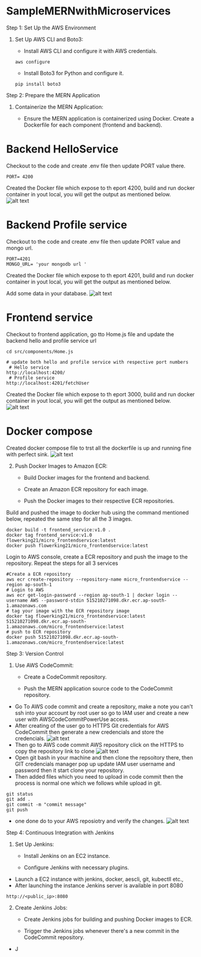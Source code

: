 # SampleMERNwithMicroservices

Step 1: Set Up the AWS Environment

1. Set Up AWS CLI and Boto3:
   - Install AWS CLI and configure it with AWS credentials.
    
   ```
   aws configure
   ```
    - Install Boto3 for Python and configure it.

   ```
   pip install boto3
   ```
   
Step 2: Prepare the MERN Application

1. Containerize the MERN Application:

   - Ensure the MERN application is containerized using Docker. Create a Dockerfile for each component (frontend and backend).

# Backend HelloService
Checkout to the code and create .env file then update PORT value there.
```
PORT= 4200
```
Created the Docker file which expose to th eport 4200, build and run docker container in yout local, you will get the output as mentioned below.
![alt text](backend_helloservice_localsetup.PNG)

# Backend Profile service 
Checkout to the code and create .env file then update PORT value and mongo url.
```
PORT=4201
MONGO_URL= 'your mongodb url ' 
```
Created the Docker file which expose to th eport 4201, build and run docker container in yout local, you will get the output as mentioned below.

Add some data in your database.
![alt text](backend_profileservice_localsetup.PNG)

# Frontend service 

Checkout to frontend application, go tto Home.js file and update the backend hello and profile service url
```
cd src/components/Home.js

# update both hello and profile service with respective port numbers
 # Hello service 
http://localhost:4200/     
 # Profile service 
http://localhost:4201/fetchUser             
```
Created the Docker file which expose to th eport 3000, build and run docker container in yout local, you will get the output as mentioned below.
![alt text](frontend_localsetup.PNG)

# Docker compose
Created docker compose file to trst all the dockerfile is up and running fine with perfect sink.
![alt text](<docker compose file.PNG>)

2. Push Docker Images to Amazon ECR:

   - Build Docker images for the frontend and backend.

   - Create an Amazon ECR repository for each image.

   - Push the Docker images to their respective ECR repositories.

Build and pushed the image to docker hub using the command mentioned below, repeated the same step for all the 3 images.
```
docker build -t frontend_service:v1.0 .
docker tag frontend_service:v1.0 flowerking21/micro_frontendservice:latest
docker push flowerking21/micro_frontendservice:latest
```
Login to AWS console, create a ECR repository and push the image to the repository.
Repeat the steps for all 3 services 
```
#Create a ECR repository 
aws ecr create-repository --repository-name micro_frontendservice --region ap-south-1
# Login to AWS
aws ecr get-login-password --region ap-south-1 | docker login --username AWS --password-stdin 515210271098.dkr.ecr.ap-south-1.amazonaws.com
# tag your image with the ECR repository image
docker tag flowerking21/micro_frontendservice:latest 515210271098.dkr.ecr.ap-south-1.amazonaws.com/micro_frontendservice:latest
# push to ECR repository
docker push 515210271098.dkr.ecr.ap-south-1.amazonaws.com/micro_frontendservice:latest
```
Step 3: Version Control

1. Use AWS CodeCommit:

   - Create a CodeCommit repository.

   - Push the MERN application source code to the CodeCommit repository.

* Go To AWS code commit and create a repository, make a note you can't ssh into your account by root user so go to IAM user and create a new user with  AWSCodeCommitPowerUse access.
* After creating of the user go to HTTPS Git credentials for AWS CodeCommit then generate a new credencials and store the credencials.
![alt text](image.png) 
* Then go to AWS code commit AWS repository click on the HTTPS to copy the repository link to clone 
![alt text](image-1.png)
* Open git bash in your machine and then clone the repsoitory there, then GIT credencials manager pop up update IAM user username and password then it start clone your repository.
* Then added files which you need to upload in code commit then the process is normal one which we follows while upload in git.
```
git status
git add .
git commit -m "commit message"
git push 
```
* one done do to your AWS reposiotry and verify the changes.
![alt text](image-2.png)

Step 4: Continuous Integration with Jenkins

1. Set Up Jenkins:

   - Install Jenkins on an EC2 instance.

   - Configure Jenkins with necessary plugins.

* Launch a EC2 instance with jenkins, docker, aescli, git, kubectll etc.,
* After launching the instance Jenkins server is available in port 8080
```
http://<public_ip>:8080
```
2. Create Jenkins Jobs:

   - Create Jenkins jobs for building and pushing Docker images to ECR.

   - Trigger the Jenkins jobs whenever there's a new commit in the CodeCommit repository.

* J